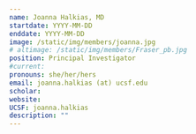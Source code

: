 ```yaml
---
name: Joanna Halkias, MD
startdate: YYYY-MM-DD
enddate: YYYY-MM-DD
image: /static/img/members/joanna.jpg
# altimage: /static/img/members/Fraser_pb.jpg
position: Principal Investigator
#current:
pronouns: she/her/hers
email: joanna.halkias (at) ucsf.edu
scholar:
website:
UCSF: joanna.halkias
description: ""
---
```

